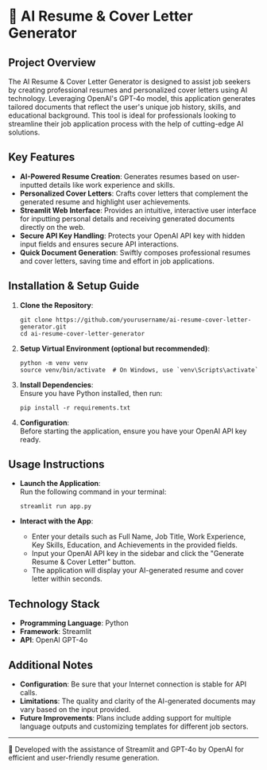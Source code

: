 
# 📄 AI Resume & Cover Letter Generator

## Project Overview
The AI Resume & Cover Letter Generator is designed to assist job seekers by creating professional resumes and personalized cover letters using AI technology. Leveraging OpenAI's GPT-4o model, this application generates tailored documents that reflect the user's unique job history, skills, and educational background. This tool is ideal for professionals looking to streamline their job application process with the help of cutting-edge AI solutions.

## Key Features
- **AI-Powered Resume Creation**: Generates resumes based on user-inputted details like work experience and skills.
- **Personalized Cover Letters**: Crafts cover letters that complement the generated resume and highlight user achievements.
- **Streamlit Web Interface**: Provides an intuitive, interactive user interface for inputting personal details and receiving generated documents directly on the web.
- **Secure API Key Handling**: Protects your OpenAI API key with hidden input fields and ensures secure API interactions.
- **Quick Document Generation**: Swiftly composes professional resumes and cover letters, saving time and effort in job applications.

## Installation & Setup Guide
1. **Clone the Repository**:  
   ```
   git clone https://github.com/yourusername/ai-resume-cover-letter-generator.git
   cd ai-resume-cover-letter-generator
   ```

2. **Setup Virtual Environment (optional but recommended)**:  
   ```
   python -m venv venv
   source venv/bin/activate  # On Windows, use `venv\Scripts\activate`
   ```

3. **Install Dependencies**:  
   Ensure you have Python installed, then run:
   ```
   pip install -r requirements.txt
   ```

4. **Configuration**:  
   Before starting the application, ensure you have your OpenAI API key ready.

## Usage Instructions
- **Launch the Application**:  
  Run the following command in your terminal:
  ```
  streamlit run app.py
  ```

- **Interact with the App**:  
  - Enter your details such as Full Name, Job Title, Work Experience, Key Skills, Education, and Achievements in the provided fields.
  - Input your OpenAI API key in the sidebar and click the "Generate Resume & Cover Letter" button.
  - The application will display your AI-generated resume and cover letter within seconds.

## Technology Stack
- **Programming Language**: Python
- **Framework**: Streamlit
- **API**: OpenAI GPT-4o

## Additional Notes
- **Configuration**: Be sure that your Internet connection is stable for API calls.
- **Limitations**: The quality and clarity of the AI-generated documents may vary based on the input provided.
- **Future Improvements**: Plans include adding support for multiple language outputs and customizing templates for different job sectors.

---

🔹 Developed with the assistance of Streamlit and GPT-4o by OpenAI for efficient and user-friendly resume generation.
```
